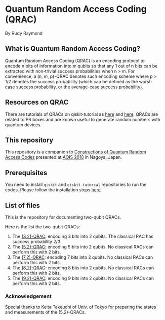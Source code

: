 # Quantum Random Access Coding (QRAC)

By Rudy Raymond

## What is Quantum Random Access Coding?

Quantum Random Access Coding (QRAC) is an encoding protocol to encode n bits of information into m qubits so that any 1 out of n bits can be extracted with non-trivial success probabilities when n > m. For convenience, a (n, m, p)-QRAC denotes such encoding scheme where p > 1/2 denotes the success probability (which can be defined as the worst-case success probability, or the average-case success probability). 

## Resources on QRAC

There are tutorials of QRACs on qiskit-tutorial as [here](https://nbviewer.jupyter.org/github/Qiskit/qiskit-tutorial/blob/master/appendix/more_qis/single-qubit_quantum_random_access_coding.ipynb) and [here](https://nbviewer.jupyter.org/github/Qiskit/qiskit-tutorial/blob/master/appendix/more_qis/two-qubit_state_quantum_random_access_coding.ipynb). QRACs are related to PR boxes and are known useful to generate random numbers with quantum devices. 

## This repository

This repository is a companion to [Constructions of Quantum Random Access Codes](https://www.google.com/url?sa=t&rct=j&q=&esrc=s&source=web&cd=3&cad=rja&uact=8&ved=2ahUKEwj_5dX089fdAhXFxrwKHUKvDZoQFjACegQIBxAC&url=http%3A%2F%2Fwww.ngc.is.ritsumei.ac.jp%2F~ger%2Fstatic%2FAQIS18%2FOnlineBooklet%2F122.pdf&usg=AOvVaw193PvEbagFZsAl7bYhboiI) presented at [AQIS 2018](http://aqis-conf.org/2018/) in Nagoya, Japan. 

## Prerequisites

You need to install `qiskit` and `qiskit-tutorial` repositories to run the codes.
Please follow the installation steps [here](https://github.com/QISKit/qiskit-tutorial/blob/master/INSTALL.md).

## List of files

This is the repository for documenting two-qubit QRACs.


Here is the list the two-qubit QRACs:
1. The [(3,2)-QRAC](32QRAC.ipynb): encoding 3 bits into 2 qubits. The classical RAC has success probability 2/3.
2. The [(5,2)-QRAC](QRAC_for_5_bits_with_2_qubits.ipynb): encoding 5 bits into 2 qubits. No classical RACs can perform this with 2 bits.
3. The [(7,2)-QRAC](QRAC_for_7_bits_with_2_qubits.ipynb): encoding 7 bits into 2 qubits. No classical RACs can perform this with 2 bits.
4. The [(8,2)-QRAC](QRAC_for_8_bits_with_2_qubits.ipynb): encoding 8 bits into 2 qubits. No classical RACs can perform this with 2 bits.
5. The [(9,2)-QRAC](QRAC_for_9_bits_with_2_qubits.ipynb): encoding 9 bits into 2 qubits. No classical RACs can perform this with 2 bits.

### Acknowledgement

Special thanks to Keita Takeuchi of Univ. of Tokyo for preparing the states and measurements of the (5,2)-QRACs.
